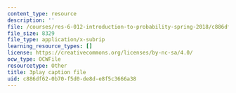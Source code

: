 ```yaml
---
content_type: resource
description: ''
file: /courses/res-6-012-introduction-to-probability-spring-2018/c886df620b70f5d0de8de8f5c3666a38_hDfZF64wic.srt
file_size: 8329
file_type: application/x-subrip
learning_resource_types: []
license: https://creativecommons.org/licenses/by-nc-sa/4.0/
ocw_type: OCWFile
resourcetype: Other
title: 3play caption file
uid: c886df62-0b70-f5d0-de8d-e8f5c3666a38
---
```

